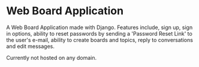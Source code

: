 # Web Board Application

A Web Board Application made with Django. Features include, sign up, sign in options, ability to reset passwords by sending a 'Password Reset Link' to the user's e-mail, ability to create boards and topics, reply to conversations and edit messages.

Currently not hosted on any domain.

